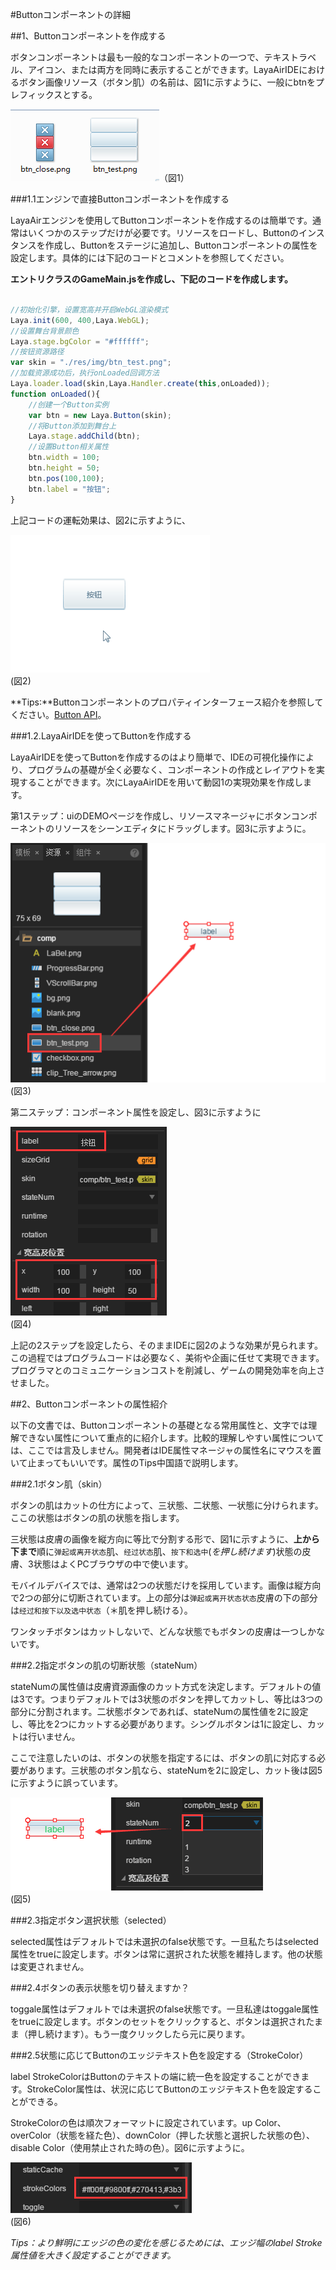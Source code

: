 #Buttonコンポーネントの詳細

##1、Buttonコンポーネントを作成する

ボタンコンポーネントは最も一般的なコンポーネントの一つで、テキストラベル、アイコン、または両方を同時に表示することができます。LayaAirIDEにおけるボタン画像リソース（ボタン肌）の名前は、図1に示すように、一般にbtnをプレフィックスとする。

![图1](img/1.png)（図1）

###1.1エンジンで直接Buttonコンポーネントを作成する

LayaAirエンジンを使用してButtonコンポーネントを作成するのは簡単です。通常はいくつかのステップだけが必要です。リソースをロードし、Buttonのインスタンスを作成し、Buttonをステージに追加し、Buttonコンポーネントの属性を設定します。具体的には下記のコードとコメントを参照してください。

**エントリクラスのGameMain.jsを作成し、下記のコードを作成します。**


```javascript

//初始化引擎，设置宽高并开启WebGL渲染模式
Laya.init(600, 400,Laya.WebGL);
//设置舞台背景颜色
Laya.stage.bgColor = "#ffffff";
//按钮资源路径
var skin = "./res/img/btn_test.png";
//加载资源成功后，执行onLoaded回调方法
Laya.loader.load(skin,Laya.Handler.create(this,onLoaded));
function onLoaded(){
    //创建一个Button实例
    var btn = new Laya.Button(skin);
    //将Button添加到舞台上
    Laya.stage.addChild(btn);
    //设置Button相关属性
    btn.width = 100;
    btn.height = 50;
    btn.pos(100,100);
    btn.label = "按钮";
}
```


上記コードの運転効果は、図2に示すように、

![动图2](img/2.gif)<br/>(図2)

**Tips:**Buttonコンポーネントのプロパティインターフェース紹介を参照してください。[Button API](http://layaair.ldc.layabox.com/api/index.html?category=Core&class=laya.ui.Button)。



###1.2.LayaAirIDEを使ってButtonを作成する

LayaAirIDEを使ってButtonを作成するのはより簡単で、IDEの可視化操作により、プログラムの基礎が全く必要なく、コンポーネントの作成とレイアウトを実現することができます。次にLayaAirIDEを用いて動図1の実現効果を作成します。

第1ステップ：uiのDEMOページを作成し、リソースマネージャにボタンコンポーネントのリソースをシーンエディタにドラッグします。図3に示すように。

![图3](img/3.png)<br/>(図3)

第二ステップ：コンポーネント属性を設定し、図3に示すように

![图3](img/4.png)<br/>(図4)

上記の2ステップを設定したら、そのままIDEに図2のような効果が見られます。この過程ではプログラムコードは必要なく、美術や企画に任せて実現できます。プログラマとのコミュニケーションコストを削減し、ゲームの開発効率を向上させました。



##2、Buttonコンポーネントの属性紹介

以下の文書では、Buttonコンポーネントの基礎となる常用属性と、文字では理解できない属性について重点的に紹介します。比較的理解しやすい属性については、ここでは言及しません。開発者はIDE属性マネージャの属性名にマウスを置いて止まってもいいです。属性のTips中国語で説明します。

###2.1ボタン肌（skin）

ボタンの肌はカットの仕方によって、三状態、二状態、一状態に分けられます。ここの状態はボタンの肌の状態を指します。

三状態は皮膚の画像を縦方向に等比で分割する形で、図1に示すように、**上から下まで**順に`弹起或离开状态`肌、`经过状态`肌、`按下和选中`(*を押し続けます*)状態の皮膚、3状態はよくPCブラウザの中で使います。

モバイルデバイスでは、通常は2つの状態だけを採用しています。画像は縦方向で2つの部分に切断されています。上の部分は`弹起或离开状态状态`皮膚の下の部分は`经过和按下以及选中状态`（＊肌を押し続ける）。

ワンタッチボタンはカットしないで、どんな状態でもボタンの皮膚は一つしかないです。

###2.2指定ボタンの肌の切断状態（stateNum）

stateNumの属性値は皮膚資源画像のカット方式を決定します。デフォルトの値は3です。つまりデフォルトでは3状態のボタンを押してカットし、等比は3つの部分に分割されます。二状態ボタンであれば、stateNumの属性値を2に設定し、等比を2つにカットする必要があります。シングルボタンは1に設定し、カットは行いません。

ここで注意したいのは、ボタンの状態を指定するには、ボタンの肌に対応する必要があります。三状態のボタン肌なら、stateNumを2に設定し、カット後は図5に示すように誤っています。

![图5](img/5.png)<br/>(図5)



###2.3指定ボタン選択状態（selected）

selected属性はデフォルトでは未選択のfalse状態です。一旦私たちはselected属性をtrueに設定します。ボタンは常に選択された状態を維持します。他の状態は変更されません。

###2.4ボタンの表示状態を切り替えますか？

toggale属性はデフォルトでは未選択のfalse状態です。一旦私達はtoggale属性をtrueに設定します。ボタンのセットをクリックすると、ボタンは選択されたまま（押し続けます）。もう一度クリックしたら元に戻ります。

###2.5状態に応じてButtonのエッジテキスト色を設定する（StrokeColor）

label StrokeColorはButtonのテキストの端に統一色を設定することができます。StrokeColor属性は、状況に応じてButtonのエッジテキスト色を設定することができる。

StrokeColorの色は順次フォーマットに設定されています。up Color、overColor（状態を経た色）、downColor（押した状態と選択した状態の色）、disable Color（使用禁止された時の色）。図6に示すように。

![图6](img/6.png)<br/>(図6)

*Tips：より鮮明にエッジの色の変化を感じるためには、エッジ幅のlabel Stroke属性値を大きく設定することができます。*











